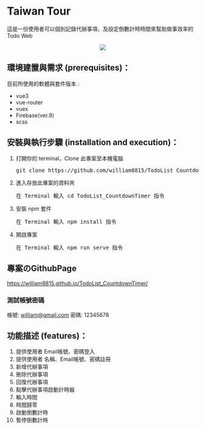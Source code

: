 # Taiwan Tour
<p>
    這是一份使用者可以個別記錄代辦事項，及設定倒數計時時間來幫助做事效率的 Todo Web
</p>

<div align='center'>
    <img src='https://i.imgur.com/nNGKmGB.png'>
</div>


## 環境建置與需求 (prerequisites)：
目前所使用的軟體與套件版本 :
<ul>
    <li>vue3</li>
    <li>vue-router</li>
    <li>vuex</li>
    <li>Firebase(ver.9)</li>
    <li>scss</li>
</ul>

## 安裝與執行步驟 (installation and execution)：
<ol>
    <li>打開你的 terminal，Clone 此專案至本機電腦</li>
    <pre>git clone https://github.com/william8815/TodoList_CountdownTimer.git</pre>
    <li>進入存放此專案的資料夾</li>
    <pre>在 Terminal 輸入 cd TodoList_CountdownTimer 指令</pre>
    <li>安裝 npm 套件</li>
    <pre>在 Terminal 輸入 npm install 指令</pre>
    <li>開啟專案</li>
    <pre>在 Terminal 輸入 npm run serve 指令</pre>
</ol>

## 專案のGithubPage
<a href=" https://william8815.github.io/TodoList_CountdownTimer/">  https://william8815.github.io/TodoList_CountdownTimer/</a>

### 測試帳號密碼
帳號: william@gmail.com
密碼: 12345678



## 功能描述 (features)：

<ol>
    <li>提供使用者 Email帳號、密碼登入</li>
    <li>提供使用者 名稱、Email帳號、密碼註冊</li>
    <li>新增代辦事項</li>
    <li>刪除代辦事項</li>
    <li>回復代辦事項</li>
    <li>點擊代辦事項啟動計時器</li>
    <li>輸入時間</li>
    <li>時間歸零</li>
    <li>啟動倒數計時</li>
    <li>暫停倒數計時</li>
</ol>

